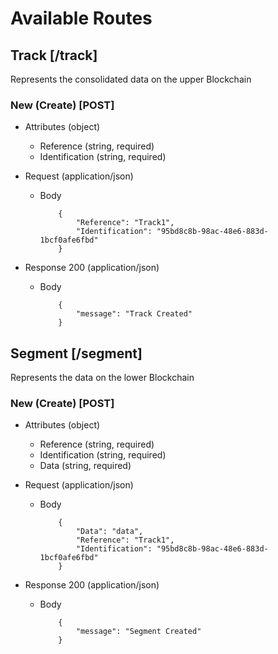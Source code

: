 # Available Routes

## Track [/track]

Represents the consolidated data on the upper Blockchain

### New (Create) [POST]

+ Attributes (object)

  + Reference (string, required)
  + Identification (string, required)

+ Request (application/json)

  + Body

            {
                "Reference": "Track1",
                "Identification": "95bd8c8b-98ac-48e6-883d-1bcf0afe6fbd"
            }

+ Response 200 (application/json)

  + Body

            {
                "message": "Track Created"
            }

## Segment [/segment]

Represents the data on the lower Blockchain

### New (Create) [POST]

+ Attributes (object)

  + Reference (string, required)
  + Identification (string, required)
  + Data (string, required)

+ Request (application/json)

  + Body

            {
                "Data": "data",
                "Reference": "Track1",
                "Identification": "95bd8c8b-98ac-48e6-883d-1bcf0afe6fbd"
            }

+ Response 200 (application/json)

  + Body

            {
                "message": "Segment Created"
            }
